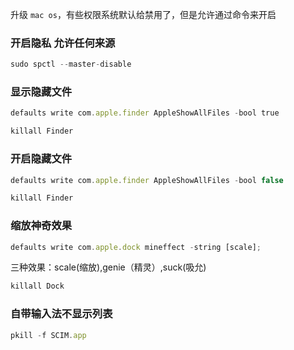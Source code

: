 升级 `mac os`，有些权限系统默认给禁用了，但是允许通过命令来开启

### 开启隐私 允许任何来源

```js
sudo spctl --master-disable
```

### 显示隐藏文件

```js
defaults write com.apple.finder AppleShowAllFiles -bool true  

killall Finder 
```

### 开启隐藏文件

```js　
defaults write com.apple.finder AppleShowAllFiles -bool false 　

killall Finder  
```

### 缩放神奇效果

```js
defaults write com.apple.dock mineffect -string [scale]; 
```

三种效果：scale(缩放),genie（精灵）,suck(吸允)

```js
killall Dock 
```

### 自带输入法不显示列表

```js
pkill -f SCIM.app
```
